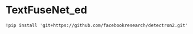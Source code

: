 # TextFuseNet_ed


```
!pip install 'git+https://github.com/facebookresearch/detectron2.git'
```
# 
